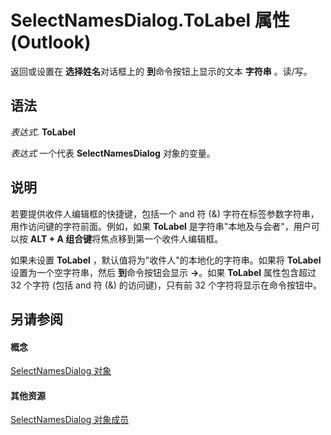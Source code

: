 
# SelectNamesDialog.ToLabel 属性 (Outlook)

返回或设置在 **选择姓名**对话框上的 **到**命令按钮上显示的文本 **字符串** 。读/写。


## 语法

 _表达式_. **ToLabel**

 _表达式_ 一个代表 **SelectNamesDialog** 对象的变量。


## 说明

若要提供收件人编辑框的快捷键，包括一个 and 符 (&amp;) 字符在标签参数字符串，用作访问键的字符前面。例如，如果 **ToLabel** 是字符串"本地及与会者"，用户可以按 **ALT + A 组合键**将焦点移到第一个收件人编辑框。

如果未设置 **ToLabel** ，默认值将为"收件人"的本地化的字符串。如果将 **ToLabel** 设置为一个空字符串，然后 **到**命令按钮会显示 **->**。如果 **ToLabel** 属性包含超过 32 个字符 (包括 and 符 (&amp;) 的访问键)，只有前 32 个字符将显示在命令按钮中。


## 另请参阅


#### 概念


[SelectNamesDialog 对象](1522736a-3cad-9f1c-4da9-b52a3a01731c.md)
#### 其他资源


[SelectNamesDialog 对象成员](0f5546af-f89a-8a8b-ced9-a2d646bf9634.md)